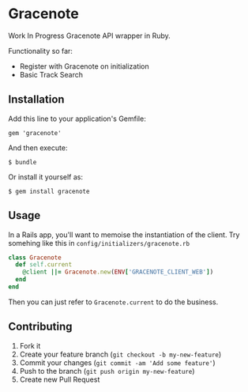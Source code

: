 # Gracenote

Work In Progress Gracenote API wrapper in Ruby.

Functionality so far:

* Register with Gracenote on initialization
* Basic Track Search

## Installation

Add this line to your application's Gemfile:

    gem 'gracenote'

And then execute:

    $ bundle

Or install it yourself as:

    $ gem install gracenote

## Usage

In a Rails app, you'll want to memoise the instantiation of the client.
Try somehing like this in `config/initializers/gracenote.rb`

```ruby
class Gracenote
  def self.current
    @client ||= Gracenote.new(ENV['GRACENOTE_CLIENT_WEB'])
  end
end
```

Then you can just refer to `Gracenote.current` to do the business.


## Contributing

1. Fork it
2. Create your feature branch (`git checkout -b my-new-feature`)
3. Commit your changes (`git commit -am 'Add some feature'`)
4. Push to the branch (`git push origin my-new-feature`)
5. Create new Pull Request
